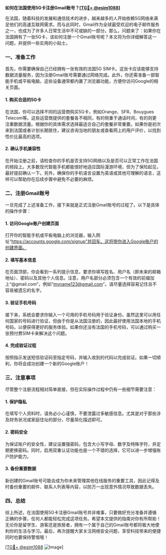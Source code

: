**如何在法国使用5G卡注册Gmail账号？[[TG💪+ @esim1088](https://t.me/s/esim1088)]**

在法国，随着科技的发展和通信技术的进步，越来越多的人开始依赖5G网络来满足他们的高速互联网需求。而与此同时，Gmail作为全球最受欢迎的电子邮件服务之一，也成为了许多人日常生活中不可或缺的一部分。那么，问题来了：如果你在法国拥有了一张5G卡，该如何注册一个Gmail账号呢？本文将为你详细解答这一问题，并提供一些实用的小贴士。

### 一、准备工作

首先，你需要确保自己已经拥有一张有效的法国5G SIM卡。这张卡应该能够支持数据流量服务，因为注册Gmail账号需要通过网络完成。此外，你还需准备一部智能手机或平板电脑，这些设备通常都内置了浏览器功能，方便你访问Google的相关页面。

#### 1. 购买合适的5G卡
在法国，你可以选择不同的运营商购买5G卡，例如Orange、SFR、Bouygues Telecom等。这些运营商提供的套餐各不相同，有的侧重于通话时间，有的则更注重数据流量。根据你的具体需求选择最适合自己的套餐非常重要。如果你是初次来到法国或者计划长期居住，建议咨询当地的朋友或查看网上的用户评价，以找到性价比最高的选项。

#### 2. 确认手机兼容性
在开始注册之前，请检查你的手机是否支持5G网络以及是否可以正常工作在法国的频段上。大多数现代智能手机都能很好地适应国际漫游环境，但为了保险起见，最好提前确认一下。另外，确保你的手机语言设置为英语或其他可理解的语言，这样可以帮助你在后续步骤中避免不必要的麻烦。

### 二、注册Gmail账号

一旦完成了上述准备工作，接下来就是正式注册Gmail账号的过程了。以下是具体的操作步骤：

#### 1. 访问Google账户创建页面
打开你的智能手机或平板电脑上的浏览器，输入网址“https://accounts.google.com/signup”并回车。这将带你进入Google账户的创建界面。

#### 2. 填写基本信息
在页面顶部，你会看到一系列提示信息，要求你填写姓名、用户名（即未来的邮箱地址）、密码以及其他个人信息。注意，用户名部分必须包含一个有效的前缀加上“@gmail.com”，例如“myname123@gmail.com”。请尽量选择容易记住且不容易被遗忘的名字。

#### 3. 验证手机号码
接下来，系统会要求你输入一个可用的手机号码用于验证身份。虽然这里可以用任何国家的号码进行验证，但由于你是从法国注册的，因此最好使用法国本地的手机号码，以便获得更好的服务体验。如果你还没有法国的手机号码，可以通过购买一张预付费SIM卡来解决这个问题。

#### 4. 完成验证过程
按照指示发送短信验证码至指定号码，并输入收到的代码以完成验证。如果一切顺利，你将会成功创建一个新的Google账户！

### 三、注意事项

尽管整个注册流程相对简单直接，但在实际操作过程中仍有一些细节需要注意：

#### 1. 保护隐私
在填写个人资料时，请务必小心谨慎，不要泄露过多敏感信息。尤其是对于那些涉及财务状况或家庭住址的部分，尽量简化描述即可。

#### 2. 密码安全
为保证账户的安全性，建议设置强密码，包含大小写字母、数字及特殊字符，并定期更换密码。同时，启用双重认证功能也是一个不错的选择，它可以进一步增强账户防护能力。

#### 3. 备份重要数据
新创建的Gmail账号可能会成为你未来管理其他在线服务的重要工具，因此记得及时备份重要的邮件、联系人列表等内容，以防万一出现意外情况导致数据丢失。

### 四、总结

综上所述，在法国使用5G卡注册Gmail账号并非难事，只要做好充分准备并遵循正确的步骤，任何人都能轻松完成这项任务。希望本文提供的指南对你有所帮助！无论你是留学生、游客还是旅居者，拥有一个属于自己的Gmail账号都将极大地便利你的生活与学习。最后，再次提醒大家关注网络安全问题，享受科技带来的便捷同时也要保持警惕哦！

[[TG💪+ @esim1088](https://t.me/s/esim1088) ![Image](https://i.postimg.cc/4NQfJmqS/Snipaste-2025-05-13-00-14-12.png)]